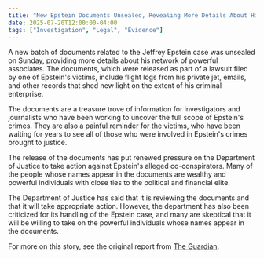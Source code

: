 ```yaml
---
title: "New Epstein Documents Unsealed, Revealing More Details About His Network"
date: 2025-07-20T12:00:00-04:00
tags: ["Investigation", "Legal", "Evidence"]
---
```


A new batch of documents related to the Jeffrey Epstein case was unsealed on Sunday, providing more details about his network of powerful associates. The documents, which were released as part of a lawsuit filed by one of Epstein's victims, include flight logs from his private jet, emails, and other records that shed new light on the extent of his criminal enterprise.

The documents are a treasure trove of information for investigators and journalists who have been working to uncover the full scope of Epstein's crimes. They are also a painful reminder for the victims, who have been waiting for years to see all of those who were involved in Epstein's crimes brought to justice.

The release of the documents has put renewed pressure on the Department of Justice to take action against Epstein's alleged co-conspirators. Many of the people whose names appear in the documents are wealthy and powerful individuals with close ties to the political and financial elite.

The Department of Justice has said that it is reviewing the documents and that it will take appropriate action. However, the department has also been criticized for its handling of the Epstein case, and many are skeptical that it will be willing to take on the powerful individuals whose names appear in the documents.

For more on this story, see the original report from [The Guardian](https://www.theguardian.com/us-news/2024/jan/10/jeffrey-epstein-documents-list-unsealed).
